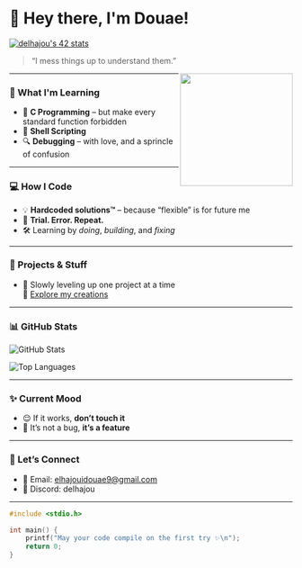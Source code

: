 # 👋 Hey there, I'm Douae!  
[![delhajou's 42 stats](https://badge.mediaplus.ma/starryblue/delhajou)](https://github.com/oakoudad/badge42)

> “I mess things up to understand them.”  

<img src="https://media2.giphy.com/media/v1.Y2lkPTc5MGI3NjExYTJzZzYyc2FmbmlxNHdhNzVqOXV2dWJmbWV0NXhsYzhmOWhqa2RibiZlcD12MV9pbnRlcm5hbF9naWZfYnlfaWQmY3Q9Zw/CuuSHzuc0O166MRfjt/giphy.gif" align="right" width="200px" />

---

### 🧠 What I'm Learning  
- 🧩 **C Programming** – but make every standard function forbidden  
- 🐚 **Shell Scripting** 
- 🔍 **Debugging** – with love, and a sprincle of confusion   
---

### 💻 How I Code  
- 💡 **Hardcoded solutions™** – because “flexible” is for future me  
- 🔄 **Trial. Error. Repeat.**   
- 🛠️ Learning by *doing*, *building*, and *fixing*

---

### 🔧 Projects & Stuff  
- 🚀 Slowly leveling up one project at a time  
🔗 [Explore my creations](https://github.com/Douaeelha?tab=repositories)

---

### 📊 GitHub Stats  
![GitHub Stats](https://github-readme-stats.vercel.app/api?username=Douaeelha&show_icons=true&count_private=true&theme=pastel-on-dark)

![Top Languages](https://github-readme-stats.vercel.app/api/top-langs/?username=Douaeelha&layout=compact&theme=pastel-on-dark)

---

### ✨ Current Mood  
- 😌 If it works, **don’t touch it**  
- 🐞 It’s not a bug, **it’s a feature**

---

### 💌 Let’s Connect  
- 📧 Email: elhajouidouae9@gmail.com
- 💬 Discord: delhajou 

---

```c
#include <stdio.h>

int main() {
    printf("May your code compile on the first try ✨\n");
    return 0;
}
